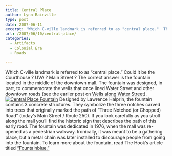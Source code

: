 ```yaml
---
title: Central Place
author: Lynn Rainville
type: post
date: 2007-06-11
excerpt: 'Which C-ville landmark is referred to as "central place."  The Courthouse ? UVA ? Main Street ? The correct answer is.....'
url: /2007/06/10/central-place/
categories:
  - Artifacts
  - Colonial Era
  - Roads

---
```

Which C-ville landmark is referred to as &#8220;central place.&#8221; Could it be the Courthouse ? UVA ? Main Street ? The correct answer is the fountain located in the middle of the downtown mall. The fountain was designed, in part, to commemorate the wells that once lined Water Street and other downtown roads (see the earlier post on <a href="http://www.locohistory.org/blog/2007/06/03/water-street-well-wishes/" target="_blank">Wells along Water Street</a>).<a href="http://www.locohistory.org/blog/?attachment_id=137" rel="attachment wp-att-137" title="Central Place Fountain"><img src="http://www.locohistory.org/blog/wp-content/uploads/2007/06/fountainmall.jpg" alt="Central Place Fountain" /></a> Designed by Lawrence Halprin, the fountain contains 3 concrete structures. They symbolize the three notches carved into trees that originally marked the path of &#8220;Three Notched (or Chopped) Road&#8221; (today&#8217;s Main Street / Route 250). If you look carefully as you stroll along the mall you&#8217;ll find the historic sign that describes the path of this early road. The fountain was dedicated in 1976, when the mall was re-opened as a pedestrian walkway. Ironically, it was meant to be a gathering place, but a metal chain was later installed to discourage people from going into the fountain. To learn more about the fountain, read The Hook&#8217;s article titled <a href="http://www.readthehook.com/stories/2007/01/18/ONARCH%200603.rtf.aspx" target="_blank">&#8220;Fountainblue.&#8221;</a>
